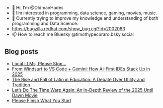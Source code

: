 - 👋 Hi, I’m @OldmanHades
- 👀 I’m interested in programming, data science, gaming, movies, music.
- 🌱 Currently trying to improve my knowledge and understanding of both programming and Data Science.
- https://bugzilla.redhat.com/show_bug.cgi?id=2002083
- 📫 How to reach me Bluesky @timothypecoraro.bsky.social


## Blog posts
<!-- BLOG-POST-LIST:START -->
- [Local LLMs, Please Stop…](https://medium.com/@timothypecoraro/local-llms-please-stop-6fba4e28d894?source=rss-5097f5c9b801------2)
- [From Windsurf to VS Code + Gemini: How AI-First IDEs Stack Up in 2025](https://medium.com/@timothypecoraro/from-windsurf-to-vs-code-gemini-how-ai-first-ides-stack-up-in-2025-bee3d53d73e7?source=rss-5097f5c9b801------2)
- [The Rise and Fall of Latin in Education: A Debate Over Utility and Tradition](https://medium.com/@timothypecoraro/the-rise-and-fall-of-latin-in-education-a-debate-over-utility-and-tradition-81f92dd8a1dd?source=rss-5097f5c9b801------2)
- [Let’s Do The Time Warp Again: An In-Depth Review of the 2025 Until Dawn Movie](https://medium.com/@timothypecoraro/lets-do-the-time-warp-again-an-in-depth-review-of-the-2025-until-dawn-movie-e6c18d35c376?source=rss-5097f5c9b801------2)
- [Please Finish What You Start](https://medium.com/@timothypecoraro/please-finish-what-you-start-2f073aba8596?source=rss-5097f5c9b801------2)
<!-- BLOG-POST-LIST:END -->
